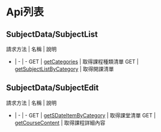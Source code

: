 # Api列表

## SubjectData/SubjectList

請求方法 | 名稱 | 說明
- | - | -
GET | [getCategories](doc/getCategories.md) | 取得課程種類清單
GET | [getSubjectListByCategory](doc/getSubjectListByCategory.md) | 取得開課清單

## SubjectData/SubjectEdit

請求方法 | 名稱 | 說明
- | - | -
GET | [getSDateItemByCategory](doc/getSDateItemByCategory.md) | 取得課堂清單
GET | [getCourseContent](doc/getCourseContent.md) | 取得課程詳細內容
